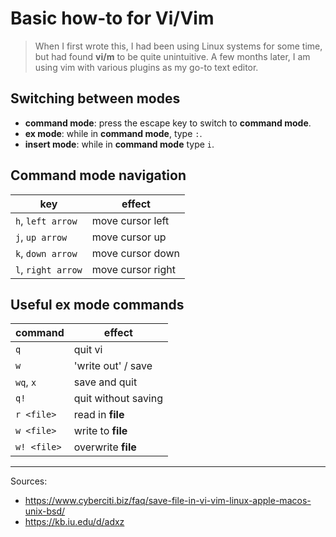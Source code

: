 # Basic how-to for Vi/Vim

> When I first wrote this, I had been using Linux systems for some time, but had found **vi/m** to be quite unintuitive. A few months later, I am using vim with various plugins as my go-to text editor.

## Switching between modes

* **command mode**: press the escape key to switch to **command mode**.
* **ex mode**: while in **command mode**, type `:`.
* **insert mode**: while in **command mode** type `i`.

## Command mode navigation

| key | effect |
|-|-|
| `h`, `left arrow` | move cursor left |
| `j`, `up arrow` | move cursor up |
| `k`, `down arrow` | move cursor down |
| `l`, `right arrow` | move cursor right |

## Useful ex mode commands
| command | effect |
|-|-|
|`q`| quit vi |
|`w`| 'write out' / save |
|`wq`, `x`| save and quit |
|`q!`| quit without saving |
|`r <file>`| read in **file** |
|`w <file>`| write to **file** |
|`w! <file>`| overwrite **file** |

***

Sources:
* https://www.cyberciti.biz/faq/save-file-in-vi-vim-linux-apple-macos-unix-bsd/
* https://kb.iu.edu/d/adxz
